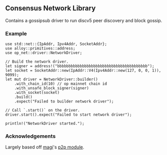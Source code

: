 ## Consensus Network Library

Contains a gossipsub driver to run discv5 peer discovery and block gossip.

### Example

```no_run
use std::net::{IpAddr, Ipv4Addr, SocketAddr};
use alloy::primitives::address;
use op_net::driver::NetworkDriver;

// Build the network driver.
let signer = address!("bbbbbbbbbbbbbbbbbbbbbbbbbbbbbbbbbbbbbbbb");
let socket = SocketAddr::new(IpAddr::V4(Ipv4Addr::new(127, 0, 0, 1)), 9099);
let mut driver = NetworkDriver::builder()
    .with_chain_id(10) // op mainnet chain id
    .with_unsafe_block_signer(signer)
    .with_socket(socket)
    .build()
    .expect("Failed to builder network driver");

// Call `.start()` on the driver.
driver.start().expect("Failed to start network driver");

println!("NetworkDriver started.");
```

### Acknowledgements

Largely based off [magi](https://github.com/a16z/magi)'s [p2p module](https://github.com/a16z/magi/tree/master/src/network).
